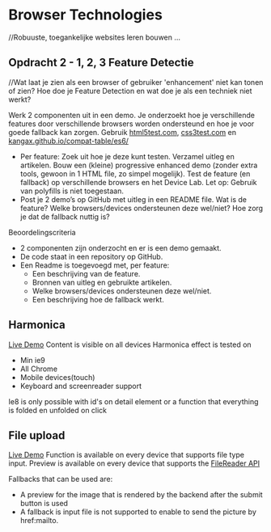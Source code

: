 
# Browser Technologies
//Robuuste, toegankelijke websites leren bouwen …

## Opdracht 2 - 1, 2, 3 Feature Detectie
//Wat laat je zien als een browser of gebruiker 'enhancement' niet kan tonen of zien? Hoe doe je Feature Detection en wat doe je als een techniek niet werkt?

Werk 2 componenten uit in een demo. Je onderzoekt hoe je verschillende features door verschillende browsers worden ondersteund en hoe je voor goede fallback kan zorgen. Gebruik [html5test.com](https://html5test.com), [css3test.com](http://css3test.com) en [kangax.github.io/compat-table/es6/](https://kangax.github.io/compat-table/es6/)

- Per feature: Zoek uit hoe je deze kunt testen. Verzamel uitleg en artikelen. Bouw een (kleine) progressive enhanced demo (zonder extra tools, gewoon in 1 HTML file, zo simpel mogelijk). Test de feature (en fallback) op verschillende browsers en het Device Lab. Let op: Gebruik van polyfills is niet toegestaan.
- Post je 2 demo’s op GitHub met uitleg in een README file. Wat is de feature? Welke browsers/devices ondersteunen deze wel/niet? Hoe zorg je dat de fallback nuttig is?

Beoordelingscriteria
- 2 componenten zijn onderzocht en er is een demo gemaakt.
- De code staat in een repository op GitHub.
- Een Readme is toegevoegd met, per feature:
  -	Een beschrijving van de feature.
  - Bronnen van uitleg en gebruikte artikelen.
  -	Welke browsers/devices ondersteunen deze wel/niet.
  -	Een beschrijving hoe de fallback werkt.


## Harmonica
[Live Demo](https://casburggraaf.github.io/browser-technologies/opdracht2/harmonica/)
Content is visible on all devices
Harmonica effect is tested on
- Min ie9
- All Chrome
- Mobile devices(touch)
- Keyboard and screenreader support

Ie8 is only possible with id's on detail element or a function that everything is folded en unfolded on click

## File upload
[Live Demo](https://casburggraaf.github.io/browser-technologies/opdracht2/file-upload/)
Function is available on every device that supports file type input.
Preview is available on every device that supports the [FileReader API](https://caniuse.com/#feat=filereader)

Fallbacks that can be used are:
- A preview for the image that is rendered by the backend after the submit button is used
-  A fallback is input file is not supported to enable to send the picture by href:mailto.
